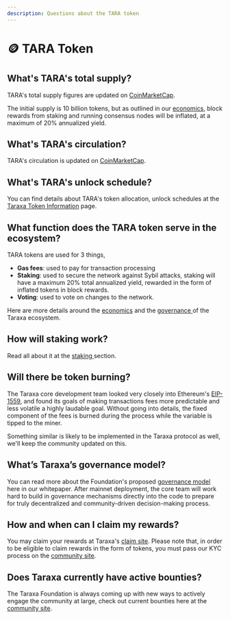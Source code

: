 ```yaml
---
description: Questions about the TARA token
---
```


# 🪙 TARA Token

## What's TARA's total supply?

TARA's total supply figures are updated on [CoinMarketCap](https://coinmarketcap.com/currencies/taraxa/).

The initial supply is 10 billion tokens, but as outlined in our [economics](../tech-whitepaper/economic-model.md), block rewards from staking and running consensus nodes will be inflated, at a maximum of 20% annualized yield.

## What's TARA's circulation?

TARA's circulation is updated on [CoinMarketCap](https://coinmarketcap.com/currencies/taraxa/).

## What's TARA's unlock schedule?

You can find details about TARA's token allocation, unlock schedules at the [Taraxa Token Information](http://token.taraxa.io) page.

## What function does the TARA token serve in the ecosystem?

TARA tokens are used for 3 things,

* **Gas fees**: used to pay for transaction processing
* **Staking**: used to secure the network against Sybil attacks, staking will have a maximum 20% total annualized yield, rewarded in the form of inflated tokens in block rewards.
* **Voting**: used to vote on changes to the network.

Here are more details around the [economics](../tech-whitepaper/economic-model.md) and the [governance ](../tech-whitepaper/governance.md)of the Taraxa ecosystem.

## How will staking work?

Read all about it at the [staking ](staking.md)section.

## Will there be token burning?

The Taraxa core development team looked very closely into Ethereum's [EIP-1559](https://github.com/ethereum/EIPs/blob/master/EIPS/eip-1559.md), and found its goals of making transactions fees more predictable and less volatile a highly laudable goal. Without going into details, the fixed component of the fees is burned during the process while the variable is tipped to the miner.

Something similar is likely to be implemented in the Taraxa protocol as well, we'll keep the community updated on this.

## What’s Taraxa’s governance model?

You can read more about the Foundation's proposed [governance model](../tech-whitepaper/governance.md#7-governance) here in our whitepaper. After mainnet deployment, the core team will work hard to build in governance mechanisms directly into the code to prepare for truly decentralized and community-driven decision-making process.

## How and when can I claim my rewards?

You may claim your rewards at Taraxa's [claim site](https://claim.taraxa.io). Please note that, in order to be eligible to claim rewards in the form of tokens, you must pass our KYC process on the [community site](https://community.taraxa.io).

## Does Taraxa currently have active bounties?

The Taraxa Foundation is always coming up with new ways to actively engage the community at large, check out current bounties here at the [community site](https://community.taraxa.io).
